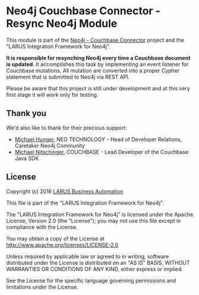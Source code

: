# Neo4j Couchbase Connector - Resync Neo4j Module

This module is part of the [Neo4j - Couchbase Connector](https://github.com/larusba/neo4j-couchbase-connector) project and the "LARUS Integration Framework for Neo4j".

**It is responsible for resynching Neo4j every time a Couchbase document is updated**. It accomplishes this task by implementing an event listener for Couchbase mutations. All mutation are converted into a proper Cypher statement that is submitted to Neo4j via REST API.

Please be aware that this project is still under development and at this very first stage it will work only for testing.

## Thank you

We'd also like to thank for their precious support:
* [Michael Hunger](https://twitter.com/mesirii), NEO TECHNOLOGY - Head of Developer Relations, Caretaker Neo4j Community
* [Michael Nitschinger](https://twitter.com/daschl), COUCHBASE - Lead Developer of the Couchbase Java SDK

## License

Copyright (c) 2016 [LARUS Business Automation](http://www.larus-ba.it)

This file is part of the "LARUS Integration Framework for Neo4j".

The "LARUS Integration Framework for Neo4j" is licensed under the Apache License, Version 2.0 (the "License"); you may not use this file except in compliance with the License.

You may obtain a copy of the License at
http://www.apache.org/licenses/LICENSE-2.0

Unless required by applicable law or agreed to in writing, software distributed under the License is distributed on an "AS IS" BASIS, WITHOUT WARRANTIES OR CONDITIONS OF ANY KIND, either express or implied.

See the License for the specific language governing permissions and limitations under the License.
